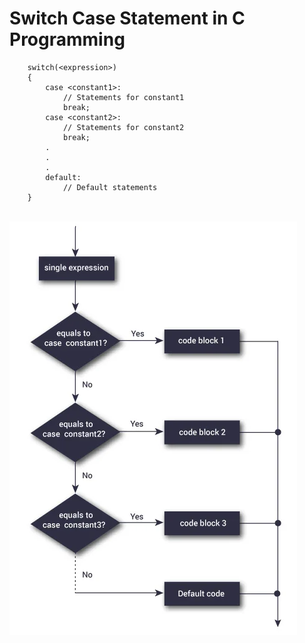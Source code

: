 # Switch Case Statement in C Programming

```
    switch(<expression>)
    {
        case <constant1>:
            // Statements for constant1
            break;
        case <constant2>:
            // Statements for constant2
            break;
        .
        .
        .
        default:
            // Default statements
    }
```

<br>

<img src="images/switch_case_statement.png" alt="Flowchart for Switch Case Statement">